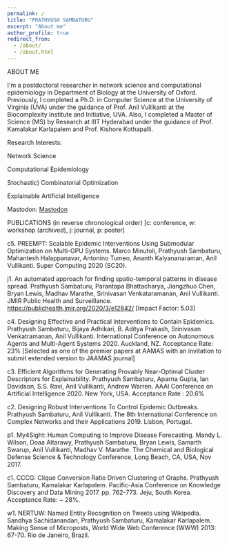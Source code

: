 ```yaml
---
permalink: /
title: "PRATHYUSH SAMBATURU"
excerpt: "About me"
author_profile: true
redirect_from:
  - /about/
  - /about.html
---
```

ABOUT ME

I'm a postdoctoral researcher in network science and computational epidemiology in Department of Biology at the University of Oxford. Previously, I completed a Ph.D. in Computer Science at the University of Virginia (UVA) under the guidance of Prof. Anil Vullikanti at the Biocomplexity Institute and Initiative, UVA. Also, I completed a Master of Science (MS) by Research at IIIT Hyderabad under the guidance of Prof. Kamalakar Karlapalem and Prof. Kishore Kothapalli.

Research Interests: 

Network Science

Computational Epidemiology

Stochastic) Combinatorial Optimization

Explainable Artificial Intelligence 

Mastodon: <a rel="me" href="https://mathstodon.xyz/@prathyushsambaturu">Mastodon</a>

PUBLICATIONS (in reverse chronological order) [c: conference, w: workshop (archived), j: journal, p: poster]

c5.  PREEMPT: Scalable Epidemic Interventions Using Submodular Optimization on Multi-GPU Systems.  Marco Minutoli, Prathyush Sambaturu, Mahantesh Halappanavar, Antonino Tumeo,  Ananth Kalyananaraman, Anil Vullikanti.  Super Computing  2020 (SC20).  

j1. An automated approach for finding spatio-temporal patterns in disease spread. Prathyush Sambaturu, Parantapa Bhattacharya, Jiangzhuo Chen, Bryan Lewis, Madhav Marathe, Srinivasan Venkataramanan, Anil Vullikanti. JMIR Public Health and Surveillance. https://publichealth.jmir.org/2020/3/e12842/  [Impact Factor: 5.03]

c4. Designing Effective and Practical Interventions to Contain Epidemics. Prathyush Sambaturu, Bijaya Adhikari, B. Aditya Prakash, Srinivasan Venkatramanan, Anil Vullikanti. International Conference on Autonomous Agents and Multi-Agent Systems 2020. Auckland, NZ. Acceptance Rate: 23%  [Selected as one of the premier papers at AAMAS with an invitation to submit extended version to JAAMAS journal]

c3. Efficient Algorithms for Generating Provably Near-Optimal Cluster Descriptors for Explainability. Prathyush Sambaturu, Aparna Gupta, Ian Davidson, S.S. Ravi, Anil Vullikanti, Andrew Warren. AAAI Conference on Artificial Intelligence 2020. New York, USA. Acceptance Rate : 20.6%

c2. Designing Robust Interventions To Control Epidemic Outbreaks. Prathyush Sambaturu, Anil Vullikanti. The 8th International Conference on Complex Networks and their Applications 2019. Lisbon, Portugal. 

p1. My4Sight: Human Computing to Improve Disease Forecasting. Mandy L. Wilson, Doaa Altarawy, Prathyush Sambaturu, Bryan Lewis, Samarth Swarup, Anil Vullikanti, Madhav V. Marathe. The Chemical and Biological Defense Science & Technology Conference, Long Beach, CA, USA, Nov 2017. 

c1. CCCG: Clique Conversion Ratio Driven Clustering of Graphs. Prathyush Sambaturu, Kamalakar Karlapalem. Pacific-Asia Conference on Knowledge Discovery and Data Mining 2017. pp. 762-773. Jeju, South Korea. Acceptance Rate: ~ 28%. 

w1. NERTUW: Named Entity Recognition on Tweets using Wikipedia. Sandhya Sachidanandan, Prathyush Sambaturu, Kamalakar Karlapalem. Making Sense of Microposts, World Wide Web Conference (WWW) 2013: 67-70. Rio de Janeiro, Brazil. 

